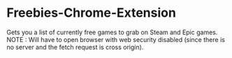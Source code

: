 # Freebies-Chrome-Extension
Gets you a list of currently free games to grab on Steam and Epic games.
NOTE : Will have to open browser with web security disabled (since there is no server and the fetch request is cross origin).
